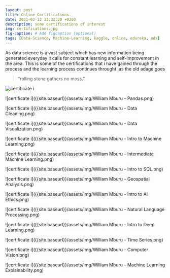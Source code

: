 ```yaml
---
layout: post
title: Online Certifications.
date: 2021-03-13 13:32:20 +0300
description: some certifications of interest
img: certifications.jpg
fig-caption: # Add figcaption (optional)
tags: [Data-Science, Machine-Learning, kaggle, online, edureka, edx]
---
```

As data science is a vast subject which has new information being generated everyday it calls for constant learning and self-improvement in the area.
This is some of the certifications that i have gained through the process and the learning process continues throught ,as the old adage goes 

>“rolling stone gathers no moss.”.

![certificate i]({{site.baseurl}}/assets/img/WilliamMburuPython.png)

![certificate i]({{site.baseurl}}/assets/img/William Mburu - Pandas.png)

![certificate i]({{site.baseurl}}/assets/img/William Mburu - Data Cleaning.png)

![certificate i]({{site.baseurl}}/assets/img/William Mburu - Data Visualization.png)

![certificate i]({{site.baseurl}}/assets/img/William Mburu - Intro to Machine Learning.png)

![certificate i]({{site.baseurl}}/assets/img/William Mburu - Intermediate Machine Learning.png)

![certificate i]({{site.baseurl}}/assets/img/William Mburu - Intro to SQL.png)

![certificate i]({{site.baseurl}}/assets/img/William Mburu - Geospatial Analysis.png)

![certificate i]({{site.baseurl}}/assets/img/William Mburu - Intro to AI Ethics.png)

![certificate i]({{site.baseurl}}/assets/img/William Mburu - Natural Language Processing.png)

![certificate i]({{site.baseurl}}/assets/img/William Mburu - Intro to Deep Learning.png)

![certificate i]({{site.baseurl}}/assets/img/William Mburu - Time Series.png)

![certificate i]({{site.baseurl}}/assets/img/William Mburu - Computer Vision.png)

![certificate i]({{site.baseurl}}/assets/img/William Mburu - Machine Learning Explainability.png)



